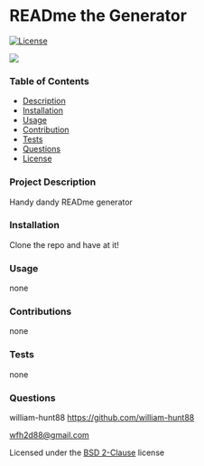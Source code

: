  # READme the Generator
  [![License](https://img.shields.io/badge/License-BSD%202--Clause-orange.svg)](https://opensource.org/licenses/BSD-2-Clause)

  <img src = "none" >
  
  ### Table of Contents
  * [Description](#project-description)
  * [Installation](#installation)
  * [Usage](#usage)
  * [Contribution](#contributions)
  * [Tests](#tests)
  * [Questions](#questions)
  * [License](#license)
  
  ### Project Description
  Handy dandy READme generator

  ### Installation
  Clone the repo and have at it!

  ### Usage
  none

  ### Contributions
  none

  ### Tests
  none

  ### Questions
  william-hunt88
  https://github.com/william-hunt88

  wfh2d88@gmail.com
  
  
  Licensed under the [BSD 2-Clause](https://github.com/william-hunt88/READme-The-Generator/blob/main/LICENSE.txt) license
